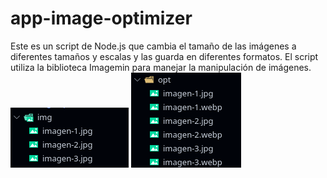 # app-image-optimizer
Este es un script de Node.js que cambia el tamaño de las imágenes a diferentes tamaños y escalas y las guarda en diferentes formatos. El script utiliza la biblioteca  Imagemin para manejar la manipulación de imágenes.
![](https://github.com/Angel-Raa/app-image-optimizer/blob/main/docs/docs-1.png)
![](https://github.com/Angel-Raa/app-image-optimizer/blob/main/docs/docs-2.png)
